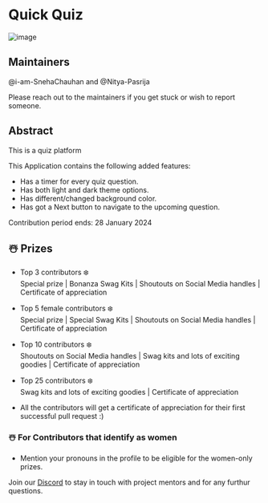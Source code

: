 # Quick Quiz
![image](https://github.com/SnowScriptWinterOfCode/QuickQuiz/assets/97171261/bd54be3f-6450-42a3-993b-06f9972fe548)

## Maintainers
@i-am-SnehaChauhan and @Nitya-Pasrija 

Please reach out to the maintainers if you get stuck or wish to report someone.

## Abstract
This is a quiz platform

This Application contains the following added features:

- Has a timer for every quiz question.
- Has both light and dark theme options.
- Has different/changed background color.
- Has got a Next button to navigate to the upcoming question.

Contribution period ends: 28 January 2024

## ☃️ Prizes 
- Top 3 contributors ❄️<br/> 
Special prize | Bonanza Swag Kits | Shoutouts on Social Media handles | Certificate of appreciation

- Top 5 female contributors ❄️ <br/>
Special prize | Special Swag Kits | Shoutouts on Social Media handles | Certificate of appreciation

- Top 10 contributors ❄️ <br/>
Shoutouts on Social Media handles | Swag kits and lots of exciting goodies | Certificate of appreciation

- Top 25 contributors ❄️ <br/>
Swag kits and lots of exciting goodies | Certificate of appreciation

- All the contributors will get a certificate of appreciation for their first successful pull request :)


### ☃️ For Contributors that identify as women
- Mention your pronouns in the profile to be eligible for the women-only prizes.


Join our [Discord](https://discord.gg/xTNC4MGB) to stay in touch with project mentors and for any furthur questions. 



